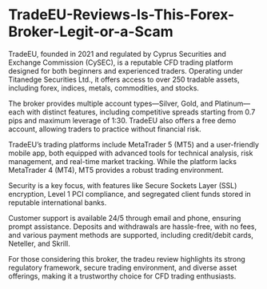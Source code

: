# TradeEU-Reviews-Is-This-Forex-Broker-Legit-or-a-Scam
TradeEU, founded in 2021 and regulated by Cyprus Securities and Exchange Commission (CySEC), is a reputable CFD trading platform designed for both beginners and experienced traders. Operating under Titanedge Securities Ltd., it offers access to over 250 tradable assets, including forex, indices, metals, commodities, and stocks.

The broker provides multiple account types—Silver, Gold, and Platinum—each with distinct features, including competitive spreads starting from 0.7 pips and maximum leverage of 1:30. TradeEU also offers a free demo account, allowing traders to practice without financial risk.

TradeEU’s trading platforms include MetaTrader 5 (MT5) and a user-friendly mobile app, both equipped with advanced tools for technical analysis, risk management, and real-time market tracking. While the platform lacks MetaTrader 4 (MT4), MT5 provides a robust trading environment.

Security is a key focus, with features like Secure Sockets Layer (SSL) encryption, Level 1 PCI compliance, and segregated client funds stored in reputable international banks.

Customer support is available 24/5 through email and phone, ensuring prompt assistance. Deposits and withdrawals are hassle-free, with no fees, and various payment methods are supported, including credit/debit cards, Neteller, and Skrill.

For those considering this broker, the tradeu review highlights its strong regulatory framework, secure trading environment, and diverse asset offerings, making it a trustworthy choice for CFD trading enthusiasts.
